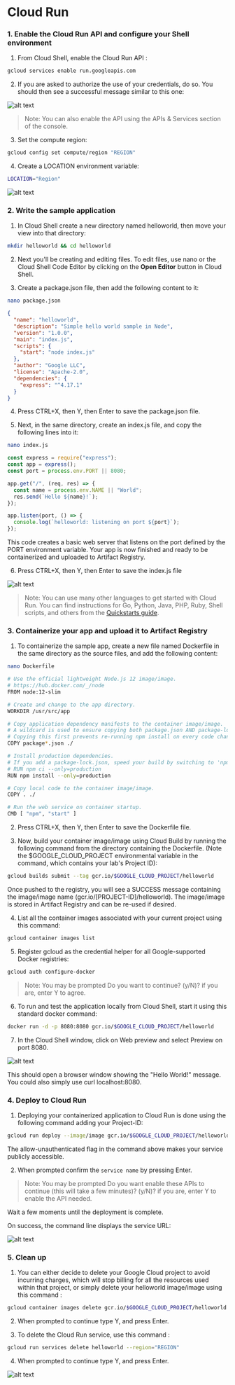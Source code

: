 # Cloud Run

### 1. Enable the Cloud Run API and configure your Shell environment

1. From Cloud Shell, enable the Cloud Run API :

```bash
gcloud services enable run.googleapis.com
```

2. If you are asked to authorize the use of your credentials, do so. You should then see a successful message similar to this one:

![alt text](image/image.png)

> Note: You can also enable the API using the APIs & Services section of the console.

3. Set the compute region:

```bash
gcloud config set compute/region "REGION"
```

4. Create a LOCATION environment variable:

```bash
LOCATION="Region"
```

![alt text](image/image-1.png)

### 2. Write the sample application

1. In Cloud Shell create a new directory named helloworld, then move your view into that directory:

```bash
mkdir helloworld && cd helloworld
```

2. Next you'll be creating and editing files. To edit files, use nano or the Cloud Shell Code Editor by clicking on the **Open Editor** button in Cloud Shell.

3. Create a package.json file, then add the following content to it:

```bash
nano package.json
```

```json
{
  "name": "helloworld",
  "description": "Simple hello world sample in Node",
  "version": "1.0.0",
  "main": "index.js",
  "scripts": {
    "start": "node index.js"
  },
  "author": "Google LLC",
  "license": "Apache-2.0",
  "dependencies": {
    "express": "^4.17.1"
  }
}
```

4. Press CTRL+X, then Y, then Enter to save the package.json file.

5. Next, in the same directory, create an index.js file, and copy the following lines into it:

```bash
nano index.js
```

```js
const express = require("express");
const app = express();
const port = process.env.PORT || 8080;

app.get("/", (req, res) => {
  const name = process.env.NAME || "World";
  res.send(`Hello ${name}!`);
});

app.listen(port, () => {
  console.log(`helloworld: listening on port ${port}`);
});
```

This code creates a basic web server that listens on the port defined by the PORT environment variable. Your app is now finished and ready to be containerized and uploaded to Artifact Registry.

6. Press CTRL+X, then Y, then Enter to save the index.js file

![alt text](image/image-2.png)

> Note: You can use many other languages to get started with Cloud Run. You can find instructions for Go, Python, Java, PHP, Ruby, Shell scripts, and others from the [Quickstarts guide](https://cloud.google.com/run/docs/quickstarts).

### 3. Containerize your app and upload it to Artifact Registry

1. To containerize the sample app, create a new file named Dockerfile in the same directory as the source files, and add the following content:

```bash
nano Dockerfile
```

```bash
# Use the official lightweight Node.js 12 image/image.
# https://hub.docker.com/_/node
FROM node:12-slim

# Create and change to the app directory.
WORKDIR /usr/src/app

# Copy application dependency manifests to the container image/image.
# A wildcard is used to ensure copying both package.json AND package-lock.json (when available).
# Copying this first prevents re-running npm install on every code change.
COPY package*.json ./

# Install production dependencies.
# If you add a package-lock.json, speed your build by switching to 'npm ci'.
# RUN npm ci --only=production
RUN npm install --only=production

# Copy local code to the container image/image.
COPY . ./

# Run the web service on container startup.
CMD [ "npm", "start" ]
```

2. Press CTRL+X, then Y, then Enter to save the Dockerfile file.

3. Now, build your container image/image using Cloud Build by running the following command from the directory containing the Dockerfile. (Note the $GOOGLE_CLOUD_PROJECT environmental variable in the command, which contains your lab's Project ID):

```bash
gcloud builds submit --tag gcr.io/$GOOGLE_CLOUD_PROJECT/helloworld
```

Once pushed to the registry, you will see a SUCCESS message containing the image/image name (gcr.io/[PROJECT-ID]/helloworld). The image/image is stored in Artifact Registry and can be re-used if desired.

4. List all the container images associated with your current project using this command:

```bash
gcloud container images list
```

5. Register gcloud as the credential helper for all Google-supported Docker registries:

```bash
gcloud auth configure-docker
```

> Note: You may be prompted Do you want to continue? (y/N)? if you are, enter Y to agree.

6. To run and test the application locally from Cloud Shell, start it using this standard docker command:

```bash
docker run -d -p 8080:8080 gcr.io/$GOOGLE_CLOUD_PROJECT/helloworld
```

7. In the Cloud Shell window, click on Web preview and select Preview on port 8080.

![alt text](image/image-3.png)

This should open a browser window showing the "Hello World!" message. You could also simply use curl localhost:8080.

### 4. Deploy to Cloud Run

1. Deploying your containerized application to Cloud Run is done using the following command adding your Project-ID:

```bash
gcloud run deploy --image/image gcr.io/$GOOGLE_CLOUD_PROJECT/helloworld --allow-unauthenticated --region=$LOCATION
```

The allow-unauthenticated flag in the command above makes your service publicly accessible.

2. When prompted confirm the `service name` by pressing Enter.

> Note: You may be prompted Do you want enable these APIs to continue (this will take a few minutes)? (y/N)? if you are, enter Y to enable the API needed.

Wait a few moments until the deployment is complete.

On success, the command line displays the service URL:

![alt text](image/image-4.png)

### 5. Clean up

1. You can either decide to delete your Google Cloud project to avoid incurring charges, which will stop billing for all the resources used within that project, or simply delete your helloworld image/image using this command :

```bash
gcloud container images delete gcr.io/$GOOGLE_CLOUD_PROJECT/helloworld
```

2. When prompted to continue type Y, and press Enter.

3. To delete the Cloud Run service, use this command :

```bash
gcloud run services delete helloworld --region="REGION"
```

4. When prompted to continue type Y, and press Enter.

![alt text](image/image-5.png)
